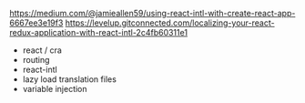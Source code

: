 https://medium.com/@jamieallen59/using-react-intl-with-create-react-app-6667ee3e19f3
https://levelup.gitconnected.com/localizing-your-react-redux-application-with-react-intl-2c4fb60311e1

- react / cra
- routing
- react-intl
- lazy load translation files
- variable injection